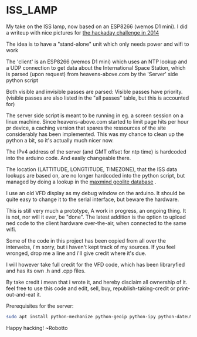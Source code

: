 ISS_LAMP
========

My take on the ISS lamp, now based on an ESP8266 (wemos D1 mini). I did a writeup with nice pictures for [the hackaday challenge in 2014](http://hackaday.io/project/2026-iss-lamp-ntp-clock-artpiece)

The idea is to have a "stand-alone" unit which only needs power and wifi to work

The 'client' is an ESP8266 (wemos D1 mini) which uses an NTP lookup and a UDP connection to get data about the International Space Station,
which is parsed (upon request) from heavens-above.com by the 'Server' side python script

Both visible and invisible passes are parsed:
Visible passes have priority. (visible passes are also listed in the "all passes" table, but this is accounted for)

The server side script is meant to be running in eg. a screen session on a linux machine.
Since heavens-above.com started to limit page hits per hour pr device, a caching version that spares the ressources of the site considerably has been implemented. This was my chance to clean up the python a bit, so it's actually much nicer now.

The IPv4 address of the server (and GMT offset for ntp time) is hardcoded into the arduino code. And easily changeable there.

The location (LATTITUDE, LONGTITUDE, TIMEZONE), that the ISS data lookups are based on, are no longer hardcoded into the python script, but managed by doing a lookup in the [maxmind geolite database](http://dev.maxmind.com/geoip/legacy/geolite/) .

I use an old VFD display as my debug window on the arduino. It should be quite easy to change it to the serial interface, but beware the hardware.

This is still very much a prototype, A work in progress, an ongoing thing. It is not, nor will it ever, be "done". The latest addition is the option to upload ned code to the client hardware over-the-air, when connected to the same wifi.

Some of the code in this project has been copied from all over the interwebs, i'm sorry, but i haven't kept track of my sources. If you feel wronged, drop me a line and i'll give credit where it's due.

I will however take full credit for the VFD code, which has been libraryfied and has its own .h and .cpp files.

By take credit i mean that i wrote it, and hereby disclaim all ownership of it. feel free to use this code and edit, sell, buy, republish-taking-credit or print-out-and-eat it.

Prerequisites for the server:

```bash
sudo apt install python-mechanize python-geoip python-ipy python-dateutil python-beautifulsoup 
```

Happy hacking!
~Robotto
